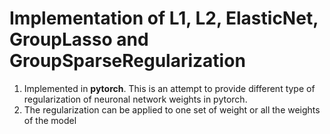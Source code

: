 # Implementation of L1, L2, ElasticNet, GroupLasso and GroupSparseRegularization

1. Implemented in __pytorch__. This is an attempt to provide different type of regularization of neuronal network weights in pytorch.
2. The regularization can be applied to one set of weight or all the weights of the model
